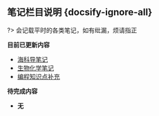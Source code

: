 ## 笔记栏目说明 {docsify-ignore-all}
?> 会记载平时的各类笔记，如有纰漏，烦请指正

**目前已更新内容**

- [海科导笔记](Page/Notes/海科导笔记 "关于海洋科学导论的笔记")
- [生物化学笔记](Page/Notes/生物化学 "一些生物化学知识点")
- [编程知识点补充](Page/Notes/知识点补充 "一些编程知识点")

**待完成内容**

- **无**
